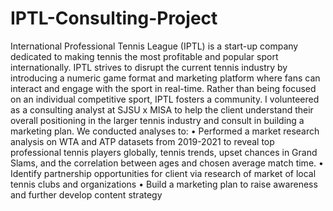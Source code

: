 # IPTL-Consulting-Project
International Professional Tennis League (IPTL) is a start-up company dedicated to making tennis the most profitable and popular sport internationally. IPTL strives to disrupt the current tennis industry by introducing a numeric game format and marketing platform where fans can interact and engage with the sport in real-time. Rather than being focused on an individual competitive sport, IPTL fosters a community.
I volunteered as a consulting analyst at SJSU x MISA to help the client understand their overall positioning in the larger tennis industry and consult in building a marketing plan.
We conducted analyses to:
• Performed a market research analysis on WTA and ATP datasets from 2019-2021 to reveal top professional tennis players globally, tennis trends, upset chances in Grand Slams, and the correlation between ages and chosen average match time. 
• Identify partnership opportunities for client via research of market of local tennis clubs and organizations
• Build a marketing plan to raise awareness and further develop content strategy



